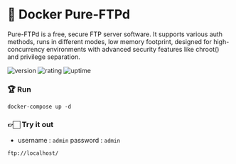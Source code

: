 # 🎉 Docker Pure-FTPd

Pure-FTPd is a free, secure FTP server software. It supports various auth methods, runs in different modes, low memory footprint, designed for high-concurrency environments with advanced security features like chroot() and privilege separation.

![version](https://img.shields.io/badge/version-1.0-blue)
![rating](https://img.shields.io/badge/rating-★★★★★-yellow)
![uptime](https://img.shields.io/badge/uptime-100%25-brightgreen)

### 🏆 Run

```shell
docker-compose up -d
```

### 👉🏻 Try it out

- username : `admin` password : `admin`
```shell
ftp://localhost/ 
```
